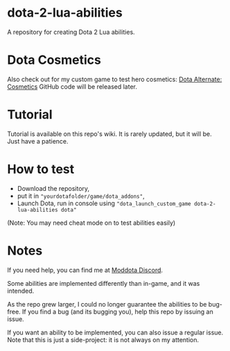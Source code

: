 # dota-2-lua-abilities
A repository for creating Dota 2 Lua abilities.

# Dota Cosmetics
Also check out for my custom game to test hero cosmetics: [Dota Alternate: Cosmetics](https://steamcommunity.com/sharedfiles/filedetails/?id=1828497677)
GitHub code will be released later.

# Tutorial
Tutorial is available on this repo's wiki. It is rarely updated, but it will be. Just have a patience.

# How to test
* Download the repository,
* put it in `"yourdotafolder/game/dota_addons"`,
* Launch Dota, run in console using `"dota_launch_custom_game dota-2-lua-abilities dota"`

(Note: You may need cheat mode on to test abilities easily)

# Notes
If you need help, you can find me at [Moddota Discord](https://moddota.com/).

Some abilities are implemented differently than in-game, and it was intended.

As the repo grew larger, I could no longer guarantee the abilities to be bug-free.
If you find a bug (and its bugging you), help this repo by issuing an issue.

If you want an ability to be implemented, you can also issue a regular issue.
Note that this is just a side-project: it is not always on my attention.
